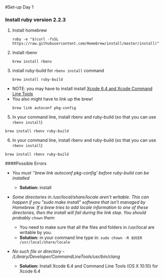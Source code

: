 #Set-up Day 1

### Install ruby version 2.2.3
1. Install homebrew 

   ```
   ruby -e "$(curl -fsSL https://raw.githubusercontent.com/Homebrew/install/master/install)"
   
   ```

2. Install rbenv

   ```
   brew install rbenv
   ```

3. install ruby-build for `rbenv install` command

   ```
   brew install ruby-build
   ```  
  + NOTE: you may have to install install   [Xcode 6.4 and Xcode Command Line Tools](https://developer.apple.com/downloads/index.action)
  + You also might have to link up the brew!  
      ```
     brew link autoconf pkg-config
     ```

5. In your command line, install rbenv and ruby-build (so that you can use  `rbenv install`)

```
brew install rbenv ruby-build
```

6. In your command line, install rbenv and ruby-build (so that you can use  `rbenv install`)

```
brew install rbenv ruby-build
```

####Possible Errors
- *You must ''brew link autoconf pkg-config' before ruby-build can be installed*
  - **Solution:** install  
  
- *Some directories in /usr/local/share/locale aren't writable. This can happen if you "sudo make install" software that isn't managed by Homebrew. If a brew tries to add locale information to one of these directories, then the install will fail during the link step. You should probably `chown` them:*
  - You need to make sure that all the files and folders in /usr/local are writable by you.
  - **Solution:** in your command line type in: `sudo chown -R $USER /usr/local/share/locale`  
  
- *No such file or directory - /Library/Developer/CommandLineTools/usr/bin/clang*
  - **Solution:** Install Xcode 6.4 and  Command Line Tools (OS X 10.10) for Xcode 6.4
